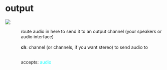 
<a name=output></a><br>
# <b>output</b>
<img src="../images/output.png"><br>
<div style="display:inline-block;margin-left:50px;">
route audio in here to send it to an output channel (your speakers or audio interface)<br/><br/>
<b>ch</b>: channel (or channels, if you want stereo) to send audio to<br>

<br>accepts: <font color=cyan>audio</font> <br></div>
